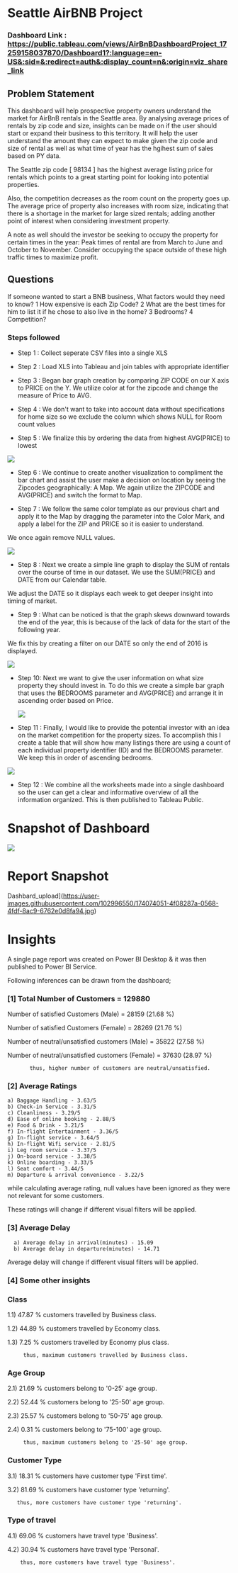 # Seattle AirBNB Project

### Dashboard Link : https://public.tableau.com/views/AirBnBDashboardProject_17259158037870/Dashboard1?:language=en-US&:sid=&:redirect=auth&:display_count=n&:origin=viz_share_link

## Problem Statement

This dashboard will help prospective property owners understand the market for AirBnB rentals in the Seattle area. By analysing average prices of rentals by zip code and size, insights can be made on if the user should start or expand their business to this territory. It will help the user understand the amount they can expect to make given the zip code and size of rental as well as what time of year has the hgihest sum of sales based on PY data.

The Seattle zip code [ 98134 ] has the highest average listing price for rentals which points to a great starting point for looking into potential properties. 

Also, the competition decreases as the room count on the property goes up. The average price of property also increases with room size, indicating that there is a shortage in the market for large sized rentals; adding another point of interest when considering investment property. 

A note as well should the investor be seeking to occupy the property for certain times in the year: Peak times of rental are from March to June and October to November. 
Consider occupying the space outside of these high traffic times to maximize profit. 



## Questions 
If someone wanted to start a BNB business, What factors would they need to know? 
1 How expensive is each Zip Code? 
2 What are the best times for him to list it if he chose to also live in the home? 
3 Bedrooms? 
4 Competition? 

### Steps followed 

- Step 1 : Collect seperate CSV files into a single XLS

- Step 2 : Load XLS into Tableau and join tables with appropriate identifier  

- Step 3 : Began bar graph creation by comparing ZIP CODE on our X axis to PRICE on the Y. We utilize color at for the zipcode and change the measure of Price to AVG.

- Step 4 : We don't want to take into account data without specifications for home size so we exclude the column which shows NULL for Room count values

- Step 5 : We finalize this by ordering the data from highest AVG(PRICE) to lowest

![](Images/Airbnb%20zipcode%20Price.png)

- Step 6 : We continue to create another visualization to compliment the bar chart and assist the user make a decision on location by seeing the Zipcodes geographically: A Map.
We again utilize the ZIPCODE and AVG(PRICE) and switch the format to Map. 

- Step 7 : We follow the same color template as our previous chart and apply it to the Map by dragging the parameter into the Color Mark, and apply a label for the ZIP and PRICE so it is easier to understand. 

We once again remove NULL values. 

![](Images/Airbnbmap.png)

- Step 8 : Next we create a simple line graph to display the SUM of rentals over the course of time in our dataset. We use the SUM(PRICE) and  DATE from our Calendar table.

 We adjust the DATE so it displays each week to get deeper insight into timing of market. 

- Step 9 : What can be noticed is that the graph skews downward towards the end of the year, this is because of the lack of data for the start of the following year.

 We fix this by creating a filter on our DATE so only the end of 2016 is displayed. 

 ![](Images/Airbnbyear.png)

- Step 10: Next we want to give the user information on what size property they should invest in. To do this we create a simple bar graph that uses the BEDROOMS parameter and AVG(PRICE) and arrange it in ascending order based on Price.

  ![](Images/Airbnbroomprice.png)

- Step 11 : Finally, I would like to provide the potential investor with an idea on the market competition for the property sizes. To accomplish this I create a table that will show how many listings there are using a count of each individual property identifier (ID) and the BEDROOMS parameter. We keep this in order of ascending bedrooms.

![](Images/Airbnbcomeptition.png)

- Step 12 : We combine all the worksheets made into a single dashboard so the user can get a clear and informative overview of all the information organized. This is then published to Tableau Public. 




# Snapshot of Dashboard 

![](Images/Airbnbdashboard.png)


 
 # Report Snapshot 

 Dashbard_upload](https://user-images.githubusercontent.com/102996550/174074051-4f08287a-0568-4fdf-8ac9-6762e0d8fa94.jpg)

# Insights

A single page report was created on Power BI Desktop & it was then published to Power BI Service.

Following inferences can be drawn from the dashboard;

### [1] Total Number of Customers = 129880

   Number of satisfied Customers (Male) = 28159 (21.68 %)

   Number of satisfied Customers (Female) = 28269 (21.76 %)

   Number of neutral/unsatisfied customers (Male) = 35822 (27.58 %)

   Number of neutral/unsatisfied customers (Female) = 37630 (28.97 %)


           thus, higher number of customers are neutral/unsatisfied.
           
### [2] Average Ratings

    a) Baggage Handling - 3.63/5
    b) Check-in Service - 3.31/5
    c) Cleanliness - 3.29/5
    d) Ease of online booking - 2.88/5
    e) Food & Drink - 3.21/5
    f) In-flight Entertainment - 3.36/5
    g) In-flight service - 3.64/5
    h) In-flight Wifi service - 2.81/5
    i) Leg room service - 3.37/5
    j) On-board service - 3.38/5
    k) Online boarding - 3.33/5
    l) Seat comfort - 3.44/5
    m) Departure & arrival convenience - 3.22/5
  
  while calculating average rating, null values have been ignored as they were not relevant for some customers. 
  
  These ratings will change if different visual filters will be applied.  
  
  ### [3] Average Delay 
  
      a) Average delay in arrival(minutes) - 15.09
      b) Average delay in departure(minutes) - 14.71
Average delay will change if different visual filters will be applied.

 ### [4] Some other insights
 
 ### Class
 
 1.1) 47.87 % customers travelled by Business class.
 
 1.2) 44.89 % customers travelled by Economy class.
 
 1.3) 7.25 % customers travelled by Economy plus class.
 
         thus, maximum customers travelled by Business class.
 
 ### Age Group
 
 2.1)  21.69 % customers belong to '0-25' age group.
 
 2.2)  52.44 % customers belong to '25-50' age group.
 
 2.3)  25.57 % customers belong to '50-75' age group.
 
 2.4)  0.31 % customers belong to '75-100' age group.
 
         thus, maximum customers belong to '25-50' age group.
         
### Customer Type

3.1) 18.31 % customers have customer type 'First time'.

3.2) 81.69 % customers have customer type 'returning'.
       
       thus, more customers have customer type 'returning'.

### Type of travel

4.1) 69.06 % customers have travel type 'Business'.

4.2) 30.94 % customers have travel type 'Personal'.

        thus, more customers have travel type 'Business'.
